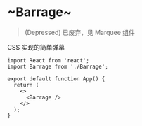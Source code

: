 # ~Barrage~

> (Depressed) 已废弃，见 Marquee 组件

CSS 实现的简单弹幕

```tsx
import React from 'react';
import Barrage from './Barrage';

export default function App() {
  return (
    <>
      <Barrage />
    </>
  );
}
```
